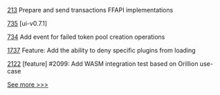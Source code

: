 
[213](https://github.com/hyperledger/firefly-ethconnect/pull/213) Prepare and send transactions FFAPI implementations

[735](https://github.com/hyperledger/firefly/pull/735) [ui-v0.7.1]

[734](https://github.com/hyperledger/firefly/pull/734) Add event for failed token pool creation operations

[1737](https://github.com/hyperledger/aries-cloudagent-python/pull/1737) Feature: Add the ability to deny specific plugins from loading

[2122](https://github.com/hyperledger/iroha/pull/2122) [feature] #2099: Add WASM integration test based on Orillion use-case


[See more >>>](https://start-here.hyperledger.org/pull-requests)
